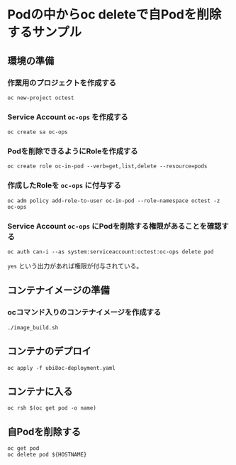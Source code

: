 # Podの中からoc deleteで自Podを削除するサンプル

## 環境の準備

### 作業用のプロジェクトを作成する

```
oc new-project octest
```

### Service Account `oc-ops` を作成する

```
oc create sa oc-ops
```

### Podを削除できるようにRoleを作成する

```
oc create role oc-in-pod --verb=get,list,delete --resource=pods
```

### 作成したRoleを `oc-ops` に付与する

```
oc adm policy add-role-to-user oc-in-pod --role-namespace octest -z oc-ops
```

### Service Account `oc-ops` にPodを削除する権限があることを確認する

```
oc auth can-i --as system:serviceaccount:octest:oc-ops delete pod
```

`yes` という出力があれば権限が付与されている。

## コンテナイメージの準備

### ocコマンド入りのコンテナイメージを作成する

```
./image_build.sh
```

## コンテナのデプロイ

```
oc apply -f ubi8oc-deployment.yaml
```

## コンテナに入る

```
oc rsh $(oc get pod -o name)
```

## 自Podを削除する

```
oc get pod
oc delete pod ${HOSTNAME}
```
